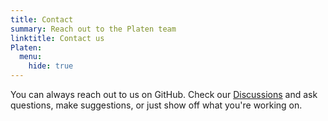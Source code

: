 ```yaml
---
title: Contact
summary: Reach out to the Platen team
linktitle: Contact us
Platen:
  menu:
    hide: true
---
```


You can always reach out to us on GitHub. Check our [Discussions][01] and ask questions, make
suggestions, or just show off what you're working on.

<!-- Link References -->
[01]: https://github.com/platenio/hugo-platen/discussions
